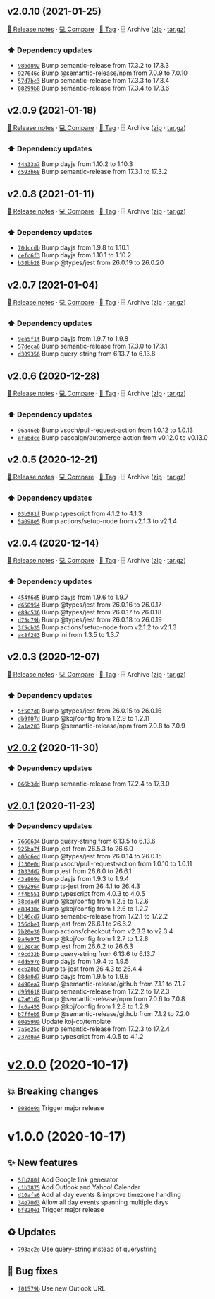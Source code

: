 ## v2.0.10 (2021-01-25)

[📝 Release notes](https://github.com/AnandChowdhary/calendar-link/releases/tag/v2.0.10) · [💻 Compare](https://github.com/AnandChowdhary/calendar-link/compare/v2.0.9...v2.0.10) · [🔖 Tag](https://github.com/AnandChowdhary/calendar-link/tree/v2.0.10) · 🗄️ Archive ([zip](https://github.com/AnandChowdhary/calendar-link/archive/v2.0.10.zip) · [tar.gz](https://github.com/AnandChowdhary/calendar-link/archive/v2.0.10.tar.gz))

### ⬆️ Dependency updates

- [`98bd892`](https://github.com/AnandChowdhary/calendar-link/commit/98bd892)  Bump semantic-release from 17.3.2 to 17.3.3
- [`927646c`](https://github.com/AnandChowdhary/calendar-link/commit/927646c)  Bump @semantic-release/npm from 7.0.9 to 7.0.10
- [`57d7bc3`](https://github.com/AnandChowdhary/calendar-link/commit/57d7bc3)  Bump semantic-release from 17.3.3 to 17.3.4
- [`08299b8`](https://github.com/AnandChowdhary/calendar-link/commit/08299b8)  Bump semantic-release from 17.3.4 to 17.3.6

## v2.0.9 (2021-01-18)

[📝 Release notes](https://github.com/AnandChowdhary/calendar-link/releases/tag/v2.0.9) · [💻 Compare](https://github.com/AnandChowdhary/calendar-link/compare/v2.0.8...v2.0.9) · [🔖 Tag](https://github.com/AnandChowdhary/calendar-link/tree/v2.0.9) · 🗄️ Archive ([zip](https://github.com/AnandChowdhary/calendar-link/archive/v2.0.9.zip) · [tar.gz](https://github.com/AnandChowdhary/calendar-link/archive/v2.0.9.tar.gz))

### ⬆️ Dependency updates

- [`f4a33a7`](https://github.com/AnandChowdhary/calendar-link/commit/f4a33a7)  Bump dayjs from 1.10.2 to 1.10.3
- [`c593b68`](https://github.com/AnandChowdhary/calendar-link/commit/c593b68)  Bump semantic-release from 17.3.1 to 17.3.2

## v2.0.8 (2021-01-11)

[📝 Release notes](https://github.com/AnandChowdhary/calendar-link/releases/tag/v2.0.8) · [💻 Compare](https://github.com/AnandChowdhary/calendar-link/compare/v2.0.7...v2.0.8) · [🔖 Tag](https://github.com/AnandChowdhary/calendar-link/tree/v2.0.8) · 🗄️ Archive ([zip](https://github.com/AnandChowdhary/calendar-link/archive/v2.0.8.zip) · [tar.gz](https://github.com/AnandChowdhary/calendar-link/archive/v2.0.8.tar.gz))

### ⬆️ Dependency updates

- [`70dccdb`](https://github.com/AnandChowdhary/calendar-link/commit/70dccdb)  Bump dayjs from 1.9.8 to 1.10.1
- [`cefc6f3`](https://github.com/AnandChowdhary/calendar-link/commit/cefc6f3)  Bump dayjs from 1.10.1 to 1.10.2
- [`b38bb28`](https://github.com/AnandChowdhary/calendar-link/commit/b38bb28)  Bump @types/jest from 26.0.19 to 26.0.20

## v2.0.7 (2021-01-04)

[📝 Release notes](https://github.com/AnandChowdhary/calendar-link/releases/tag/v2.0.7) · [💻 Compare](https://github.com/AnandChowdhary/calendar-link/compare/v2.0.6...v2.0.7) · [🔖 Tag](https://github.com/AnandChowdhary/calendar-link/tree/v2.0.7) · 🗄️ Archive ([zip](https://github.com/AnandChowdhary/calendar-link/archive/v2.0.7.zip) · [tar.gz](https://github.com/AnandChowdhary/calendar-link/archive/v2.0.7.tar.gz))

### ⬆️ Dependency updates

- [`9ea5f1f`](https://github.com/AnandChowdhary/calendar-link/commit/9ea5f1f)  Bump dayjs from 1.9.7 to 1.9.8
- [`57deca6`](https://github.com/AnandChowdhary/calendar-link/commit/57deca6)  Bump semantic-release from 17.3.0 to 17.3.1
- [`d309356`](https://github.com/AnandChowdhary/calendar-link/commit/d309356)  Bump query-string from 6.13.7 to 6.13.8

## v2.0.6 (2020-12-28)

[📝 Release notes](https://github.com/AnandChowdhary/calendar-link/releases/tag/v2.0.6) · [💻 Compare](https://github.com/AnandChowdhary/calendar-link/compare/v2.0.5...v2.0.6) · [🔖 Tag](https://github.com/AnandChowdhary/calendar-link/tree/v2.0.6) · 🗄️ Archive ([zip](https://github.com/AnandChowdhary/calendar-link/archive/v2.0.6.zip) · [tar.gz](https://github.com/AnandChowdhary/calendar-link/archive/v2.0.6.tar.gz))

### ⬆️ Dependency updates

- [`96a46eb`](https://github.com/AnandChowdhary/calendar-link/commit/96a46eb)  Bump vsoch/pull-request-action from 1.0.12 to 1.0.13
- [`afabdce`](https://github.com/AnandChowdhary/calendar-link/commit/afabdce)  Bump pascalgn/automerge-action from v0.12.0 to v0.13.0

## v2.0.5 (2020-12-21)

[📝 Release notes](https://github.com/AnandChowdhary/calendar-link/releases/tag/v2.0.5) · [💻 Compare](https://github.com/AnandChowdhary/calendar-link/compare/v2.0.4...v2.0.5) · [🔖 Tag](https://github.com/AnandChowdhary/calendar-link/tree/v2.0.5) · 🗄️ Archive ([zip](https://github.com/AnandChowdhary/calendar-link/archive/v2.0.5.zip) · [tar.gz](https://github.com/AnandChowdhary/calendar-link/archive/v2.0.5.tar.gz))

### ⬆️ Dependency updates

- [`03b581f`](https://github.com/AnandChowdhary/calendar-link/commit/03b581f)  Bump typescript from 4.1.2 to 4.1.3
- [`5a098e5`](https://github.com/AnandChowdhary/calendar-link/commit/5a098e5)  Bump actions/setup-node from v2.1.3 to v2.1.4

## v2.0.4 (2020-12-14)

[📝 Release notes](https://github.com/AnandChowdhary/calendar-link/releases/tag/v2.0.4) · [💻 Compare](https://github.com/AnandChowdhary/calendar-link/compare/v2.0.3...v2.0.4) · [🔖 Tag](https://github.com/AnandChowdhary/calendar-link/tree/v2.0.4) · 🗄️ Archive ([zip](https://github.com/AnandChowdhary/calendar-link/archive/v2.0.4.zip) · [tar.gz](https://github.com/AnandChowdhary/calendar-link/archive/v2.0.4.tar.gz))

### ⬆️ Dependency updates

- [`454f6d5`](https://github.com/AnandChowdhary/calendar-link/commit/454f6d5)  Bump dayjs from 1.9.6 to 1.9.7
- [`d658954`](https://github.com/AnandChowdhary/calendar-link/commit/d658954)  Bump @types/jest from 26.0.16 to 26.0.17
- [`e89c536`](https://github.com/AnandChowdhary/calendar-link/commit/e89c536)  Bump @types/jest from 26.0.17 to 26.0.18
- [`d75c79b`](https://github.com/AnandChowdhary/calendar-link/commit/d75c79b)  Bump @types/jest from 26.0.18 to 26.0.19
- [`3f5cb35`](https://github.com/AnandChowdhary/calendar-link/commit/3f5cb35)  Bump actions/setup-node from v2.1.2 to v2.1.3
- [`ac8f283`](https://github.com/AnandChowdhary/calendar-link/commit/ac8f283)  Bump ini from 1.3.5 to 1.3.7

## v2.0.3 (2020-12-07)

[📝 Release notes](https://github.com/AnandChowdhary/calendar-link/releases/tag/v2.0.3) · [💻 Compare](https://github.com/AnandChowdhary/calendar-link/compare/v2.0.2...v2.0.3) · [🔖 Tag](https://github.com/AnandChowdhary/calendar-link/tree/v2.0.3) · 🗄️ Archive ([zip](https://github.com/AnandChowdhary/calendar-link/archive/v2.0.3.zip) · [tar.gz](https://github.com/AnandChowdhary/calendar-link/archive/v2.0.3.tar.gz))

### ⬆️ Dependency updates

- [`5f507d8`](https://github.com/AnandChowdhary/calendar-link/commit/5f507d8)  Bump @types/jest from 26.0.15 to 26.0.16
- [`db9f07d`](https://github.com/AnandChowdhary/calendar-link/commit/db9f07d)  Bump @koj/config from 1.2.9 to 1.2.11
- [`2a1a283`](https://github.com/AnandChowdhary/calendar-link/commit/2a1a283)  Bump @semantic-release/npm from 7.0.8 to 7.0.9

## [v2.0.2](https://github.com/AnandChowdhary/calendar-link/compare/v2.0.1...v2.0.2) (2020-11-30)

### ⬆️ Dependency updates

- [`066b3dd`](https://github.com/AnandChowdhary/calendar-link/commit/066b3dd)  Bump semantic-release from 17.2.4 to 17.3.0

## [v2.0.1](https://github.com/AnandChowdhary/calendar-link/compare/v2.0.0...v2.0.1) (2020-11-23)

### ⬆️ Dependency updates

- [`7666634`](https://github.com/AnandChowdhary/calendar-link/commit/7666634)  Bump query-string from 6.13.5 to 6.13.6
- [`925ba7f`](https://github.com/AnandChowdhary/calendar-link/commit/925ba7f)  Bump jest from 26.5.3 to 26.6.0
- [`a06c6ed`](https://github.com/AnandChowdhary/calendar-link/commit/a06c6ed)  Bump @types/jest from 26.0.14 to 26.0.15
- [`f130e0d`](https://github.com/AnandChowdhary/calendar-link/commit/f130e0d)  Bump vsoch/pull-request-action from 1.0.10 to 1.0.11
- [`fb33dd2`](https://github.com/AnandChowdhary/calendar-link/commit/fb33dd2)  Bump jest from 26.6.0 to 26.6.1
- [`43a869a`](https://github.com/AnandChowdhary/calendar-link/commit/43a869a)  Bump dayjs from 1.9.3 to 1.9.4
- [`d602964`](https://github.com/AnandChowdhary/calendar-link/commit/d602964)  Bump ts-jest from 26.4.1 to 26.4.3
- [`4f4b551`](https://github.com/AnandChowdhary/calendar-link/commit/4f4b551)  Bump typescript from 4.0.3 to 4.0.5
- [`38cdadf`](https://github.com/AnandChowdhary/calendar-link/commit/38cdadf)  Bump @koj/config from 1.2.5 to 1.2.6
- [`e88438c`](https://github.com/AnandChowdhary/calendar-link/commit/e88438c)  Bump @koj/config from 1.2.6 to 1.2.7
- [`b146cd7`](https://github.com/AnandChowdhary/calendar-link/commit/b146cd7)  Bump semantic-release from 17.2.1 to 17.2.2
- [`156dbe1`](https://github.com/AnandChowdhary/calendar-link/commit/156dbe1)  Bump jest from 26.6.1 to 26.6.2
- [`7b20e30`](https://github.com/AnandChowdhary/calendar-link/commit/7b20e30)  Bump actions/checkout from v2.3.3 to v2.3.4
- [`9a4e975`](https://github.com/AnandChowdhary/calendar-link/commit/9a4e975)  Bump @koj/config from 1.2.7 to 1.2.8
- [`912ecac`](https://github.com/AnandChowdhary/calendar-link/commit/912ecac)  Bump jest from 26.6.2 to 26.6.3
- [`49cd32b`](https://github.com/AnandChowdhary/calendar-link/commit/49cd32b)  Bump query-string from 6.13.6 to 6.13.7
- [`4dd597e`](https://github.com/AnandChowdhary/calendar-link/commit/4dd597e)  Bump dayjs from 1.9.4 to 1.9.5
- [`ecb28b0`](https://github.com/AnandChowdhary/calendar-link/commit/ecb28b0)  Bump ts-jest from 26.4.3 to 26.4.4
- [`88da0d7`](https://github.com/AnandChowdhary/calendar-link/commit/88da0d7)  Bump dayjs from 1.9.5 to 1.9.6
- [`4490ea7`](https://github.com/AnandChowdhary/calendar-link/commit/4490ea7)  Bump @semantic-release/github from 7.1.1 to 7.1.2
- [`d959618`](https://github.com/AnandChowdhary/calendar-link/commit/d959618)  Bump semantic-release from 17.2.2 to 17.2.3
- [`47a61d2`](https://github.com/AnandChowdhary/calendar-link/commit/47a61d2)  Bump @semantic-release/npm from 7.0.6 to 7.0.8
- [`fc6a455`](https://github.com/AnandChowdhary/calendar-link/commit/fc6a455)  Bump @koj/config from 1.2.8 to 1.2.9
- [`b7ffeb5`](https://github.com/AnandChowdhary/calendar-link/commit/b7ffeb5)  Bump @semantic-release/github from 7.1.2 to 7.2.0
- [`e0e599a`](https://github.com/AnandChowdhary/calendar-link/commit/e0e599a)  Update koj-co/template
- [`7a5e25c`](https://github.com/AnandChowdhary/calendar-link/commit/7a5e25c)  Bump semantic-release from 17.2.3 to 17.2.4
- [`237d0a4`](https://github.com/AnandChowdhary/calendar-link/commit/237d0a4)  Bump typescript from 4.0.5 to 4.1.2

# [v2.0.0](https://github.com/AnandChowdhary/calendar-link/compare/v1.0.0...v2.0.0) (2020-10-17)

## 💥 Breaking changes

- [`008de9a`](https://github.com/AnandChowdhary/calendar-link/commit/008de9a)  Trigger major release

# v1.0.0 (2020-10-17)

## ✨ New features

- [`5fb280f`](https://github.com/AnandChowdhary/calendar-link/commit/5fb280f)  Add Google link generator
- [`c1b3875`](https://github.com/AnandChowdhary/calendar-link/commit/c1b3875)  Add Outlook and Yahoo! Calendar
- [`d10afa6`](https://github.com/AnandChowdhary/calendar-link/commit/d10afa6)  Add all day events &amp; improve timezone handling
- [`34e70d3`](https://github.com/AnandChowdhary/calendar-link/commit/34e70d3)  Allow all day events spanning multiple days
- [`6f820e1`](https://github.com/AnandChowdhary/calendar-link/commit/6f820e1)  Trigger major release

## ♻️ Updates

- [`793ac2e`](https://github.com/AnandChowdhary/calendar-link/commit/793ac2e)  Use query-string instead of querystring

## 🐛 Bug fixes

- [`f01579b`](https://github.com/AnandChowdhary/calendar-link/commit/f01579b)  Use new Outlook URL
